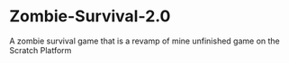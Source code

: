 # Zombie-Survival-2.0
A zombie survival game that is a revamp of mine unfinished game on the Scratch Platform
